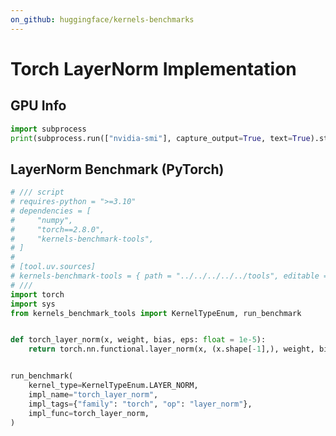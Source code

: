 ```yaml
---
on_github: huggingface/kernels-benchmarks
---
```


# Torch LayerNorm Implementation

## GPU Info

```python id=nv
import subprocess
print(subprocess.run(["nvidia-smi"], capture_output=True, text=True).stdout)
```

## LayerNorm Benchmark (PyTorch)

```python id=benchmark outputs=layer_norm.jsonl
# /// script
# requires-python = ">=3.10"
# dependencies = [
#     "numpy",
#     "torch==2.8.0",
#     "kernels-benchmark-tools",
# ]
#
# [tool.uv.sources]
# kernels-benchmark-tools = { path = "../../../../../tools", editable = true }
# ///
import torch
import sys
from kernels_benchmark_tools import KernelTypeEnum, run_benchmark


def torch_layer_norm(x, weight, bias, eps: float = 1e-5):
    return torch.nn.functional.layer_norm(x, (x.shape[-1],), weight, bias, eps)


run_benchmark(
    kernel_type=KernelTypeEnum.LAYER_NORM,
    impl_name="torch_layer_norm",
    impl_tags={"family": "torch", "op": "layer_norm"},
    impl_func=torch_layer_norm,
)
```

